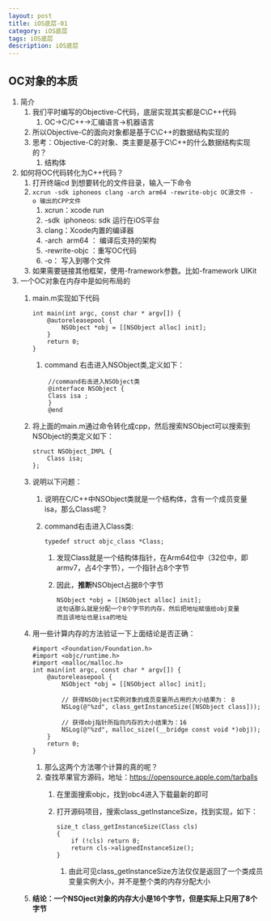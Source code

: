 ```yaml
---
layout: post
title: iOS底层-01
category: iOS底层
tags: iOS底层
description: iOS底层
---
```


## OC对象的本质
1. 简介
    1. 我们平时编写的Objective-C代码，底层实现其实都是C\C++代码
        1. OC->C/C++->汇编语言->机器语言
    2. 所以Objective-C的面向对象都是基于C\C++的数据结构实现的
    3. 思考：Objective-C的对象、类主要是基于C\C++的什么数据结构实现的？
        1. 结构体
2. 如何将OC代码转化为C++代码？ 
    1. 打开终端cd 到想要转化的文件目录，输入一下命令
    2. `xcrun -sdk iphoneos clang -arch arm64 -rewrite-objc OC源文件 -o 输出的CPP文件`
        1. xcrun：xcode run
        2. -sdk  iphoneos: sdk  运行在iOS平台
        3. clang：Xcode内置的编译器
        4. -arch  arm64 ： 编译后支持的架构
        5. -rewrite-objc ：重写OC代码
        6. -o： 写入到哪个文件
    3. 如果需要链接其他框架，使用-framework参数。比如-framework UIKit
3. 一个OC对象在内存中是如何布局的
    1. main.m实现如下代码
        
        ```
        int main(int argc, const char * argv[]) {
            @autoreleasepool {
                NSObject *obj = [[NSObject alloc] init];
            }
            return 0;
        }
        ```
        
        1. command 右击进入NSObject类,定义如下：
            
            ```
             //command右击进入NSObject类
             @interface NSObject {
             Class isa ;
             }
             @end
            ```
    2. 将上面的main.m通过命令转化成cpp，然后搜索NSObject可以搜索到NSObject的类定义如下：
        
        ```
        struct NSObject_IMPL {
            Class isa;
        };
        ```
        
    3. 说明以下问题：
        1. 说明在C/C++中NSObject类就是一个结构体，含有一个成员变量isa，那么Class呢？
        2. command右击进入Class类:
            
            ```
            typedef struct objc_class *Class;
            ```
            
            1. 发现Class就是一个结构体指针，在Arm64位中（32位中，即armv7，占4个字节），一个指针占8个字节
            2. 因此，**推断**NSObject占据8个字节
                
                ```
                NSObject *obj = [[NSObject alloc] init];
                这句话那么就是分配一个8个字节的内存，然后把地址赋值给obj变量
                而且该地址也是isa的地址
                ```
    4. 用一些计算内存的方法验证一下上面结论是否正确：
        
        ```
        #import <Foundation/Foundation.h>
        #import <objc/runtime.h>
        #import <malloc/malloc.h>
        int main(int argc, const char * argv[]) {
            @autoreleasepool {
                NSObject *obj = [[NSObject alloc] init];
                
                // 获得NSObject实例对象的成员变量所占用的大小结果为： 8
                NSLog(@"%zd", class_getInstanceSize([NSObject class]));
                
                // 获得obj指针所指向内存的大小结果为：16
                NSLog(@"%zd", malloc_size((__bridge const void *)obj));
            }
            return 0;
        }
        ```
        
        1. 那么这两个方法哪个计算的真的呢？
        2. 查找苹果官方源码，地址：https://opensource.apple.com/tarballs
            1. 在里面搜索objc，找到obc4进入下载最新的即可
            2. 打开源码项目，搜索class_getInstanceSize，找到实现，如下：
                
                ```
                size_t class_getInstanceSize(Class cls)
                {
                    if (!cls) return 0;
                    return cls->alignedInstanceSize();
                }
                ```
                
                1. 由此可见class_getInstanceSize方法仅仅是返回了一个类成员变量实例大小，并不是整个类的内存分配大小
    5. **结论：一个NSOject对象的内存大小是16个字节，但是实际上只用了8个字节**
        
            



